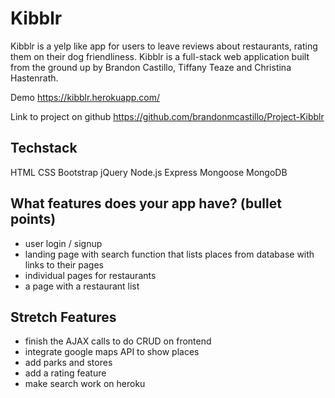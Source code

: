 # Kibblr
Kibblr is a yelp like app for users to leave reviews about restaurants, rating them on their dog friendliness. Kibblr is a full-stack web application built from the ground up by Brandon Castillo, Tiffany Teaze and Christina Hastenrath.


Demo
https://kibblr.herokuapp.com/

Link to project on github
https://github.com/brandonmcastillo/Project-Kibblr


## Techstack

HTML
CSS
Bootstrap
jQuery
Node.js
Express
Mongoose
MongoDB


## What features does your app have? (bullet points)
- user login / signup
- landing page with search function that lists places from database with links to their pages
- individual pages for restaurants
- a page with a restaurant list

## Stretch Features
- finish the AJAX calls to do CRUD on frontend
- integrate google maps API to show places
- add parks and stores 
- add a rating feature
- make search work on heroku

